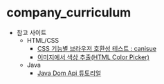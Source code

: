 # company_curriculum

* 참고 사이트 
  * HTML/CSS
    * [CSS 기능별 브라우저 호환성 테스트 : canisue](https://caniuse.com)
    * [이미지에서 색상 추출(HTML Color Picker)](https://www.w3schools.com/colors/colors_picker.asp)
  * Java
    * [Java Dom Api 튜토리얼](https://howtodoinjava.com/java/xml/read-xml-dom-parser-example/)